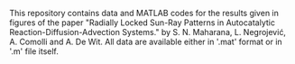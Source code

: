 This repository contains data and MATLAB codes for the results given in figures of the paper "Radially Locked Sun-Ray Patterns in Autocatalytic Reaction-Diffusion-Advection Systems." by S. N. Maharana, L. Negrojević, A. Comolli and A. De Wit.
All data are available either in '.mat' format or in '.m' file itself.
